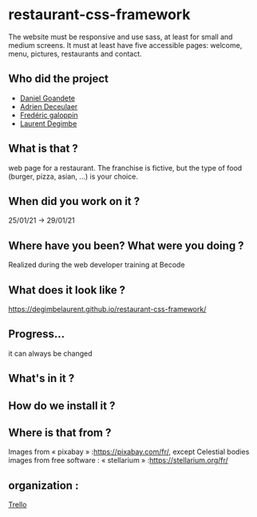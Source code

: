 # restaurant-css-framework

The website must be responsive and use sass, at least for small and medium screens. It must at least have five accessible pages: welcome, menu, pictures, restaurants and contact.

## Who did the project 

* [Daniel Goandete](https://github.com/DanielGoandete)
* [Adrien Deceulaer](https://github.com/DeceulaerAdrien)
* [Fredéric galoppin](https://github.com/fredgaloppin)
* [Laurent Degimbe](https://github.com/DegimbeLaurent)

## What is that ?
web page for a restaurant. The franchise is fictive, but the type of food (burger, pizza, asian, ...) is your choice.

## When did you work on it ?
25/01/21 -> 29/01/21


## Where have you been? What were you doing ?
Realized during the web developer training at Becode

## What does it look like ?
https://degimbelaurent.github.io/restaurant-css-framework/
## Progress…
it can always be changed
## What's in it ?

## How do we install it ?

## Where is that from ?
Images from « pixabay » :https://pixabay.com/fr/,
except Celestial bodies images from free software : « stellarium » :https://stellarium.org/fr/
## organization :

[Trello](https://trello.com/b/Jh0jxfuH/becode-projet-restaurant)
